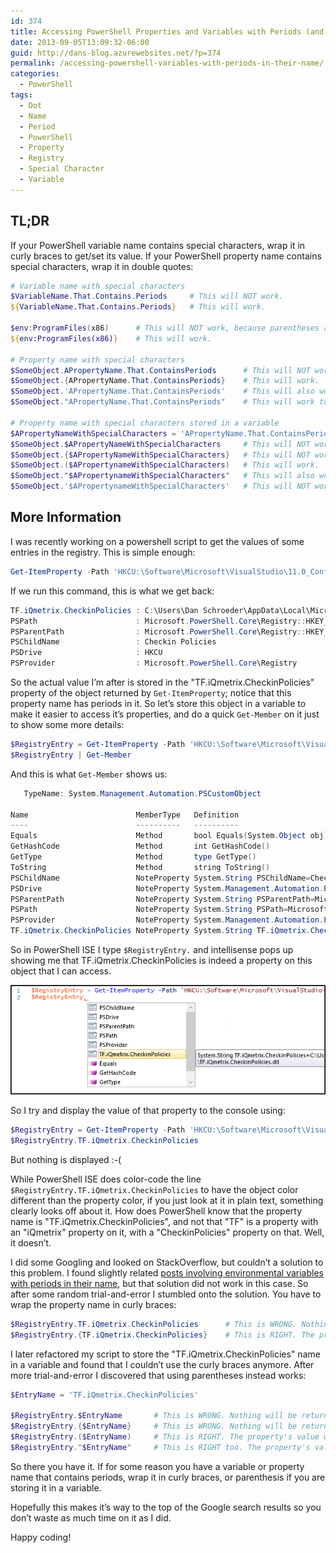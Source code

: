 ```yaml
---
id: 374
title: Accessing PowerShell Properties and Variables with Periods (and other special characters) in their Name
date: 2013-09-05T13:09:32-06:00
guid: http://dans-blog.azurewebsites.net/?p=374
permalink: /accessing-powershell-variables-with-periods-in-their-name/
categories:
  - PowerShell
tags:
  - Dot
  - Name
  - Period
  - PowerShell
  - Property
  - Registry
  - Special Character
  - Variable
---
```


## TL;DR

If your PowerShell variable name contains special characters, wrap it in curly braces to get/set its value. If your PowerShell property name contains special characters, wrap it in double quotes:

```powershell
# Variable name with special characters
$VariableName.That.Contains.Periods     # This will NOT work.
${VariableName.That.Contains.Periods}   # This will work.

$env:ProgramFiles(x86)      # This will NOT work, because parentheses are special characters.
${env:ProgramFiles(x86)}    # This will work.

# Property name with special characters
$SomeObject.APropertyName.That.ContainsPeriods      # This will NOT work.
$SomeObject.{APropertyName.That.ContainsPeriods}    # This will work.
$SomeObject.'APropertyName.That.ContainsPeriods'    # This will also work.
$SomeObject."APropertyName.That.ContainsPeriods"    # This will work too.

# Property name with special characters stored in a variable
$APropertyNameWithSpecialCharacters = 'APropertyName.That.ContainsPeriods'
$SomeObject.$APropertyNameWithSpecialCharacters     # This will NOT work.
$SomeObject.{$APropertyNameWithSpecialCharacters}   # This will NOT work.
$SomeObject.($APropertynameWithSpecialCharacters)   # This will work.
$SomeObject."$APropertynameWithSpecialCharacters"   # This will also work.
$SomeObject.'$APropertynameWithSpecialCharacters'   # This will NOT work.
```

## More Information

I was recently working on a powershell script to get the values of some entries in the registry. This is simple enough:

```powershell
Get-ItemProperty -Path 'HKCU:\Software\Microsoft\VisualStudio\11.0_Config\TeamFoundation\SourceControl\Checkin Policies' -Name 'TF.iQmetrix.CheckinPolicies'
```

If we run this command, this is what we get back:

```powershell
TF.iQmetrix.CheckinPolicies : C:\Users\Dan Schroeder\AppData\Local\Microsoft\VisualStudio\11.0\Extensions\mwlu1noz.4t5\TF.iQmetrix.CheckinPolicies.dll
PSPath                      : Microsoft.PowerShell.Core\Registry::HKEY_CURRENT_USER\Software\Microsoft\VisualStudio\11.0_Config\TeamFoundation\SourceControl\Checkin Policies
PSParentPath                : Microsoft.PowerShell.Core\Registry::HKEY_CURRENT_USER\Software\Microsoft\VisualStudio\11.0_Config\TeamFoundation\SourceControl
PSChildName                 : Checkin Policies
PSDrive                     : HKCU
PSProvider                  : Microsoft.PowerShell.Core\Registry
```

So the actual value I’m after is stored in the "TF.iQmetrix.CheckinPolicies" property of the object returned by `Get-ItemProperty`; notice that this property name has periods in it. So let’s store this object in a variable to make it easier to access it’s properties, and do a quick `Get-Member` on it just to show some more details:

```powershell
$RegistryEntry = Get-ItemProperty -Path 'HKCU:\Software\Microsoft\VisualStudio\11.0_Config\TeamFoundation\SourceControl\Checkin Policies' -Name 'TF.iQmetrix.CheckinPolicies'
$RegistryEntry | Get-Member
```

And this is what `Get-Member` shows us:

```powershell
   TypeName: System.Management.Automation.PSCustomObject

Name                        MemberType   Definition
----                        ----------   ----------
Equals                      Method       bool Equals(System.Object obj)
GetHashCode                 Method       int GetHashCode()
GetType                     Method       type GetType()
ToString                    Method       string ToString()
PSChildName                 NoteProperty System.String PSChildName=Checkin Policies
PSDrive                     NoteProperty System.Management.Automation.PSDriveInfo PSDrive=HKCU
PSParentPath                NoteProperty System.String PSParentPath=Microsoft.PowerShell.Core\Registry::HKEY_CURRENT_USER\Software\Microsoft\VisualStudio\11.0_Config\TeamFoundation\SourceControl
PSPath                      NoteProperty System.String PSPath=Microsoft.PowerShell.Core\Registry::HKEY_CURRENT_USER\Software\Microsoft\VisualStudio\11.0_Config\TeamFoundation\SourceControl\Checkin Policies
PSProvider                  NoteProperty System.Management.Automation.ProviderInfo PSProvider=Microsoft.PowerShell.Core\Registry
TF.iQmetrix.CheckinPolicies NoteProperty System.String TF.iQmetrix.CheckinPolicies=C:\Users\Dan Schroeder\AppData\Local\Microsoft\VisualStudio\11.0\Extensions\mwlu1noz.4t5\TF.iQmetrix.CheckinPolicies.dll
```

So in PowerShell ISE I type `$RegistryEntry.` and intellisense pops up showing me that TF.iQmetrix.CheckinPolicies is indeed a property on this object that I can access.

![PowerShell ISE Intellisense](/assets/Posts/2013/09/PowerShell-ISE-Intellisense.png)

So I try and display the value of that property to the console using:

```powershell
$RegistryEntry = Get-ItemProperty -Path 'HKCU:\Software\Microsoft\VisualStudio\11.0_Config\TeamFoundation\SourceControl\Checkin Policies' -Name 'TF.iQmetrix.CheckinPolicies'
$RegistryEntry.TF.iQmetrix.CheckinPolicies
```

But nothing is displayed :-(

While PowerShell ISE does color-code the line `$RegistryEntry.TF.iQmetrix.CheckinPolicies` to have the object color different than the property color, if you just look at it in plain text, something clearly looks off about it. How does PowerShell know that the property name is "TF.iQmetrix.CheckinPolicies", and not that "TF" is a property with an "iQmetrix" property on it, with a "CheckinPolicies" property on that. Well, it doesn’t.

I did some Googling and looked on StackOverflow, but couldn’t a solution to this problem. I found slightly related [posts involving environmental variables with periods in their name](http://stackoverflow.com/questions/9984065/cannot-resolve-environment-variables-in-powershell-with-periods-in-them), but that solution did not work in this case. So after some random trial-and-error I stumbled onto the solution. You have to wrap the property name in curly braces:

```powershell
$RegistryEntry.TF.iQmetrix.CheckinPolicies      # This is WRONG. Nothing will be returned.
$RegistryEntry.{TF.iQmetrix.CheckinPolicies}    # This is RIGHT. The property's value will returned.
```

I later refactored my script to store the "TF.iQmetrix.CheckinPolicies" name in a variable and found that I couldn’t use the curly braces anymore. After more trial-and-error I discovered that using parentheses instead works:

```powershell
$EntryName = 'TF.iQmetrix.CheckinPolicies'

$RegistryEntry.$EntryName       # This is WRONG. Nothing will be returned.
$RegistryEntry.{$EntryName}     # This is WRONG. Nothing will be returned.
$RegistryEntry.($EntryName)     # This is RIGHT. The property's value will be returned.
$RegistryEntry."$EntryName"     # This is RIGHT too. The property's value will be returned.
```

So there you have it. If for some reason you have a variable or property name that contains periods, wrap it in curly braces, or parenthesis if you are storing it in a variable.

Hopefully this makes it’s way to the top of the Google search results so you don’t waste as much time on it as I did.

Happy coding!
